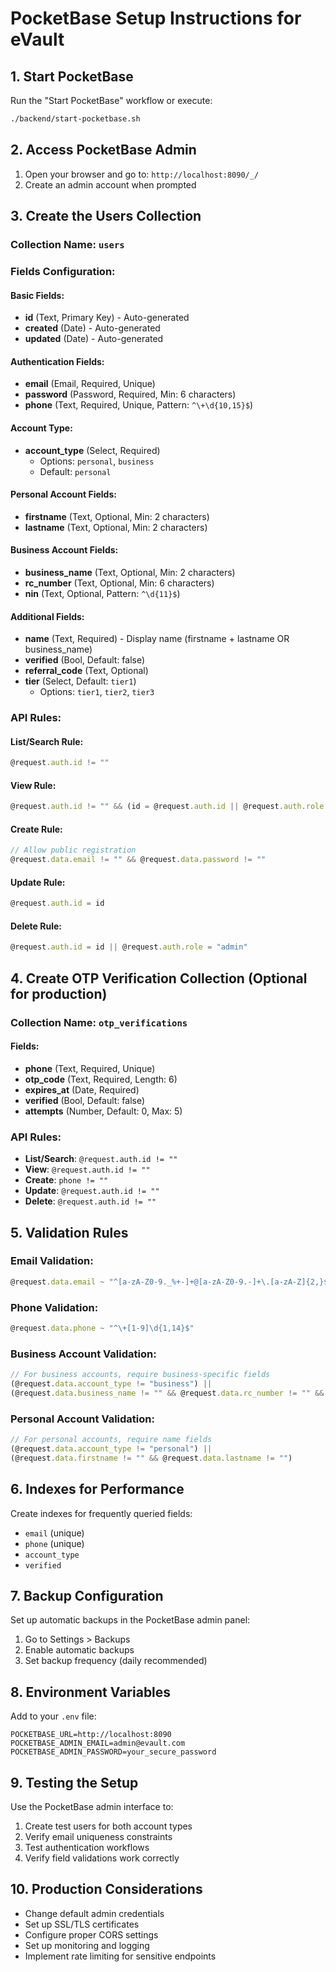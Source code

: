 
# PocketBase Setup Instructions for eVault

## 1. Start PocketBase
Run the "Start PocketBase" workflow or execute:
```bash
./backend/start-pocketbase.sh
```

## 2. Access PocketBase Admin
1. Open your browser and go to: `http://localhost:8090/_/`
2. Create an admin account when prompted

## 3. Create the Users Collection

### Collection Name: `users`

### Fields Configuration:

#### Basic Fields:
- **id** (Text, Primary Key) - Auto-generated
- **created** (Date) - Auto-generated
- **updated** (Date) - Auto-generated

#### Authentication Fields:
- **email** (Email, Required, Unique)
- **password** (Password, Required, Min: 6 characters)
- **phone** (Text, Required, Unique, Pattern: `^\+\d{10,15}$`)

#### Account Type:
- **account_type** (Select, Required)
  - Options: `personal`, `business`
  - Default: `personal`

#### Personal Account Fields:
- **firstname** (Text, Optional, Min: 2 characters)
- **lastname** (Text, Optional, Min: 2 characters)

#### Business Account Fields:
- **business_name** (Text, Optional, Min: 2 characters)
- **rc_number** (Text, Optional, Min: 6 characters)
- **nin** (Text, Optional, Pattern: `^\d{11}$`)

#### Additional Fields:
- **name** (Text, Required) - Display name (firstname + lastname OR business_name)
- **verified** (Bool, Default: false)
- **referral_code** (Text, Optional)
- **tier** (Select, Default: `tier1`)
  - Options: `tier1`, `tier2`, `tier3`

### API Rules:

#### List/Search Rule:
```javascript
@request.auth.id != ""
```

#### View Rule:
```javascript
@request.auth.id != "" && (id = @request.auth.id || @request.auth.role = "admin")
```

#### Create Rule:
```javascript
// Allow public registration
@request.data.email != "" && @request.data.password != ""
```

#### Update Rule:
```javascript
@request.auth.id = id
```

#### Delete Rule:
```javascript
@request.auth.id = id || @request.auth.role = "admin"
```

## 4. Create OTP Verification Collection (Optional for production)

### Collection Name: `otp_verifications`

#### Fields:
- **phone** (Text, Required, Unique)
- **otp_code** (Text, Required, Length: 6)
- **expires_at** (Date, Required)
- **verified** (Bool, Default: false)
- **attempts** (Number, Default: 0, Max: 5)

### API Rules:
- **List/Search**: `@request.auth.id != ""`
- **View**: `@request.auth.id != ""`
- **Create**: `phone != ""`
- **Update**: `@request.auth.id != ""`
- **Delete**: `@request.auth.id != ""`

## 5. Validation Rules

### Email Validation:
```javascript
@request.data.email ~ "^[a-zA-Z0-9._%+-]+@[a-zA-Z0-9.-]+\.[a-zA-Z]{2,}$"
```

### Phone Validation:
```javascript
@request.data.phone ~ "^\+[1-9]\d{1,14}$"
```

### Business Account Validation:
```javascript
// For business accounts, require business-specific fields
(@request.data.account_type != "business") || 
(@request.data.business_name != "" && @request.data.rc_number != "" && @request.data.nin != "")
```

### Personal Account Validation:
```javascript
// For personal accounts, require name fields
(@request.data.account_type != "personal") || 
(@request.data.firstname != "" && @request.data.lastname != "")
```

## 6. Indexes for Performance

Create indexes for frequently queried fields:
- `email` (unique)
- `phone` (unique)
- `account_type`
- `verified`

## 7. Backup Configuration

Set up automatic backups in the PocketBase admin panel:
1. Go to Settings > Backups
2. Enable automatic backups
3. Set backup frequency (daily recommended)

## 8. Environment Variables

Add to your `.env` file:
```
POCKETBASE_URL=http://localhost:8090
POCKETBASE_ADMIN_EMAIL=admin@evault.com
POCKETBASE_ADMIN_PASSWORD=your_secure_password
```

## 9. Testing the Setup

Use the PocketBase admin interface to:
1. Create test users for both account types
2. Verify email uniqueness constraints
3. Test authentication workflows
4. Verify field validations work correctly

## 10. Production Considerations

- Change default admin credentials
- Set up SSL/TLS certificates
- Configure proper CORS settings
- Set up monitoring and logging
- Implement rate limiting for sensitive endpoints
